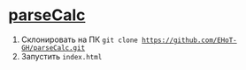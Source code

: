 # <a href="https://ehot-gh.github.io/parseCalc/">parseCalc</a>

1. Склонировать на ПК <code>git clone https://github.com/EHoT-GH/parseCalc.git</code>
2. Запустить <code>index.html</code>
